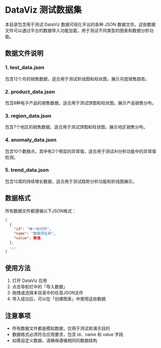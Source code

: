 # DataViz 测试数据集

本目录包含用于测试 DataViz 数据可视化平台的各种 JSON 数据文件。这些数据文件可以通过平台的数据导入功能加载，用于测试不同类型的图表和数据分析功能。

## 数据文件说明

### 1. test_data.json

包含12个月的销售数据，适合用于测试折线图和柱状图，展示月度销售趋势。

### 2. product_data.json

包含8种电子产品的销售数据，适合用于测试饼图和柱状图，展示产品销售分布。

### 3. region_data.json

包含7个地区的销售数据，适合用于测试饼图和柱状图，展示地区销售分布。

### 4. anomaly_data.json

包含10个数据点，其中有2个明显的异常值，适合用于测试AI分析功能中的异常值检测。

### 5. trend_data.json

包含12周的持续增长数据，适合用于测试趋势分析功能和折线图展示。

## 数据格式

所有数据文件都遵循以下JSON格式：

```json
[
  {
    "id": "唯一标识符",
    "name": "数据项名称",
    "value": 数值
  },
  ...
]
```

## 使用方法

1. 打开 DataViz 应用
2. 点击导航栏中的「导入数据」
3. 拖拽或选择本目录中的任意JSON文件
4. 导入成功后，可以在「创建图表」中使用这些数据

## 注意事项

- 所有数据文件都是模拟数据，仅用于测试和演示目的
- 数据格式必须符合应用要求，包含 id、name 和 value 字段
- 如需自定义数据，请确保遵循相同的数据结构